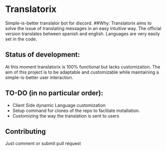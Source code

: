 # Translatorix
Simple-is-better translator bot for discord.
##Why:
Translatorix aims to solve the issue of translating messages in an easy intuitive way.
The official version translates between spanish and english. Languages are very easily set in the code.
## Status of development:
At this moment translatorix is 100% functional but lacks customization. 
The aim of this project is to be adaptable and customizable while maintaining a simple-is-better user interaction.
## TO-DO (in no particular order):
- Client Side dynamic Language customization
- Setup command for clones of the repo to faclitate installation.
- Customizing the way the translation is sent to users
## Contributing
Just comment or submit pull request 